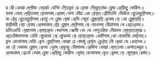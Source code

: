 

  
प्र।हि।अच्छ॑।म॒नी॒षाः।स्पा॒र्हाः।यन्ति॑।नि॒ऽयुतः॑।प्र।द॒स्रा।नि॒युत्ऽर॑थः।पू॒षा।अ॒वि॒ष्टु॒।माहि॑नः॥  
यस्य॑।त्यत्।म॒हि॒ऽत्वम्।वा॒ताप्य॑म्।अ॒यम्।जनः॑।विप्रः॑।आ।वं॒स॒त्।धी॒तिऽभिः॑।चिके॑त।सु॒ऽस्तु॒ती॒नाम्॥  
सः।वे॒द॒।सु॒ऽस्तु॒ती॒नाम्।इन्दुः॑।न।पू॒षा।वृषा॑।अ॒भि।प्सुरः॑।प्रु॒षा॒य॒ति॒।व्र॒जम्।नः॒।आ।प्रु॒षा॒य॒ति॒॥  
मं॒सी॒महि॑।त्वा॒।व॒यम्।अ॒स्माक॑म्।दे॒व॒।पू॒ष॒न्।म॒ती॒नाम्।च॒।साध॑नम्।विप्रा॑णाम्।च।आ॒ऽध॒वम्॥  
प्रति॑ऽअर्धिः।य॒ज्ञाना॑म्।अ॒श्व॒ऽह॒यः।रथा॑नाम्।ऋषिः॑।सः।यः।मनुः॑ऽहितः।विप्र॑स्य।य॒व॒य॒त्ऽस॒खः॥  
आ॒ऽधीष॑माणायाः।पतिः॑।शु॒चायाः॑।च॒।शु॒चस्य॑।च॒।वा॒सः॒ऽवा॒यः।अवी॑नाम्।आ।वासां॑सि।मर्मृ॑जत्॥  
इ॒नः।वाजा॑नाम्।पतिः॑।इ॒नः।पु॒ष्टी॒नाम्।सखा॑।प्र।श्मश्रु॑।ह॒र्य॒तः।दू॒धो॒त्।वि।वृथा॑।यः।अदा॑भ्यः॥  
आ।ते॒।रथ॑स्य।पू॒ष॒न्।अ॒जाः।धुर॑म्।व॒वृ॒त्युः॒।विश्व॑स्य।अ॒र्थिनः॑।सखा॑।स॒नः॒ऽजाः।अन॑पऽच्युतः॥  
अ॒स्माक॑म्।ऊ॒र्जा।रथ॑म्।पू॒षा।अ॒वि॒ष्टु॒।माहि॑नः।भुव॑त्।वाजा॑नाम्।वृ॒धः।इ॒मम्।नः॒।शृ॒ण॒व॒त्।हव॑म्॥  
